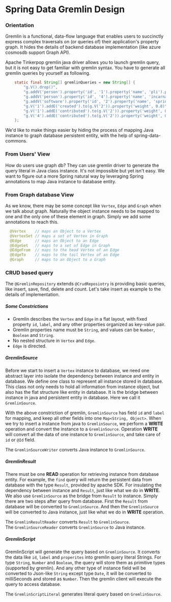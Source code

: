 # Spring Data Gremlin Design

### Orientation

Gremlin is a functional, data-flow language that enables users to succinctly express complex 
traversals on (or queries of) their application's property graph. It hides the details of backend
database implementation (like azure cosmosdb support Graph API).

Apache Tinkerpop gremlin java driver allows you to launch gremlin query, but it is not easy to
get familiar with gremlin syntax. You have to generate all gremlin queries by yourself as following.

```java
    static final String[] gremlinQueries = new String[] {
        "g.V().drop()",
        "g.addV('person').property('id', '1').property('name', 'pli').property('age', 31)",
        "g.addV('person').property('id', '4').property('name', 'incarnation').property('age', 27)",
        "g.addV('software').property('id', '2').property('name', 'spring-boot-sample').property('lang', 'java')",
        "g.V('1').addE('created').to(g.V('2')).property('weight', 0.8)",
        "g.V('1').addE('contributed').to(g.V('2')).property('weight', 0.1)",
        "g.V('4').addE('contributed').to(g.V('2')).property('weight', 0.4)"
    };
```

We'd like to make things easier by hiding the process of mapping Java instance to graph database
persistent entity, with the help of spring-data-commons.

### From Users' View
How do users use graph db? They can use gremlin driver to generate the query literal in Java class instance.
It's not impossible but yet isn't easy. We want to figure out a more Spring natural way by leveraging
Spring annotations to map Java instance to database entity.

### From Graph database View
As we know, there may be some concept like `Vertex`, `Edge` and `Graph` when we talk about 
graph. Naturally the object instance needs to be mapped to one and the only one of these
element in graph. Simply we add some annotations to reach this.

```java
  @Vertex    // maps an Object to a Vertex
  @VertexSet // maps a set of Vertex in Graph
  @Edge      // maps an Object to an Edge
  @EdgeSet   // maps to a set of Edge in Graph
  @EdgeFrom  // maps to the head Vertex of an Edge
  @EdgeTo    // maps to the tail Vertex of an Edge
  @Graph     // maps to an Object to a Graph
```

### CRUD based query
The `@GremlinRepository` extends `@CrudReposiotry` is providing basic queries, like insert,
save, find, delete and count. Let's take insert as example to the details of implementation.

##### Some Constrictions
* Gremlin describes the `Vertex` and `Edge` in a flat layout, with fixed property `id`, `label`,
and any other properties organized as key-value pair.
* Gremlin properties name must be `String`, and values can be `Number`, `Boolean` and `String`.
* No nested structure in `Vertex` and `Edge`.
* `Edge` is directed.

##### GremlinSource
Before we start to insert a `Vertex` instance to database, we need one abstract layer into
isolate the dependency between instance and entity in database. We define one class to
represent all instance stored in database. This class not only needs to hold all information from
instance object, but also has the flat structure like entity in database. It is the bridge between
instance in java and persistent entity in database. Here we call it `GremlinSource`.

With the above constriction of gremlin, `GremlinSource` has field `id` and `label` for mapping,
and keep all other fields into one `Map<String, Object>`. When we try to insert a instance from
java to `GremlinSource`, we perform a **WRITE** operation and convert the instance to a `GremlinSource`.
Operation **WRITE** will convert all the data of one instance to `GremlinSource`, and take care of 
`id` or `@Id` field.

The `GremlinSourceWriter` converts Java instance to `GremlinSource`.

##### GremlinResult
There must be one **READ** operation for retrieving instance from database entity. For example,
the `find` query will return the persistent data from database with the type `Result`, provided
by apache SDK. For insulating the dependency between instance and `Result`, just like what we do
in **WRITE**. We also use `GremlinSource` as the bridge from `Result` to instance. Simply there
are two steps after query from database. First the `Result` from database will be converted to
`GremlinSource`. And then the `GremlinSource` will be converted to Java instance, just like what
we do in **WRITE** operation.

The `GremlinResultReader` converts `Result` to `GremlinSource`.   
The `GremlinSourceReader` converts `GremlinSource` to Java instance.

##### GremlinScript
GremlinScript will generate the query based on `GremlinSource`. It converts the data like
`id`, `label` and `properites` into gremlin query literal Strings. For type `String`, `Number`
and `Boolean`, the query will store them as primitive types (supported by gremlin). And any
other type of instance field will be converted to Json-like `String` except type `Date`, it will
be converted to milliSeconds and stored as `Number`. Then the gremlin client will execute the query
to access database.

The `GremlinScriptLiteral` generates literal query based on `GremlinSource`.
